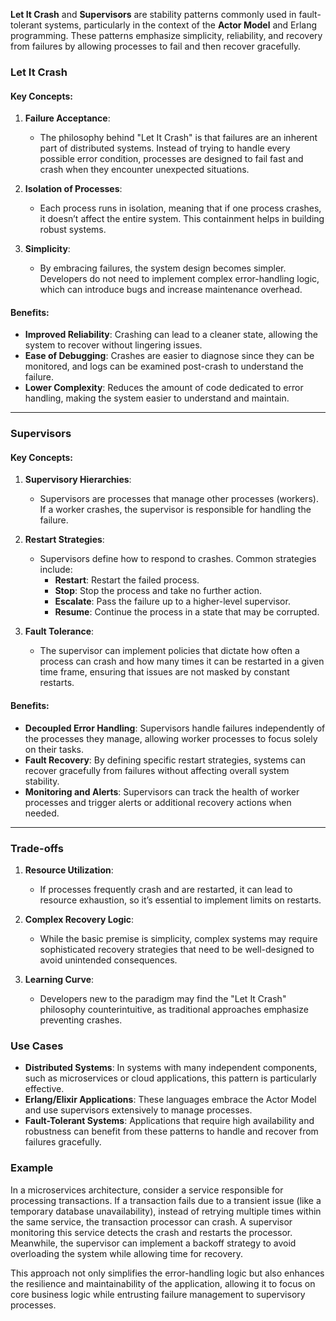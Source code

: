 **Let It Crash** and **Supervisors** are stability patterns commonly used in fault-tolerant systems, particularly in the context of the **Actor Model** and Erlang programming. These patterns emphasize simplicity, reliability, and recovery from failures by allowing processes to fail and then recover gracefully.

### Let It Crash

#### Key Concepts:
1. **Failure Acceptance**:
   - The philosophy behind "Let It Crash" is that failures are an inherent part of distributed systems. Instead of trying to handle every possible error condition, processes are designed to fail fast and crash when they encounter unexpected situations.

2. **Isolation of Processes**:
   - Each process runs in isolation, meaning that if one process crashes, it doesn’t affect the entire system. This containment helps in building robust systems.

3. **Simplicity**:
   - By embracing failures, the system design becomes simpler. Developers do not need to implement complex error-handling logic, which can introduce bugs and increase maintenance overhead.

#### Benefits:
- **Improved Reliability**: Crashing can lead to a cleaner state, allowing the system to recover without lingering issues.
- **Ease of Debugging**: Crashes are easier to diagnose since they can be monitored, and logs can be examined post-crash to understand the failure.
- **Lower Complexity**: Reduces the amount of code dedicated to error handling, making the system easier to understand and maintain.

---

### Supervisors

#### Key Concepts:
1. **Supervisory Hierarchies**:
   - Supervisors are processes that manage other processes (workers). If a worker crashes, the supervisor is responsible for handling the failure. 

2. **Restart Strategies**:
   - Supervisors define how to respond to crashes. Common strategies include:
     - **Restart**: Restart the failed process.
     - **Stop**: Stop the process and take no further action.
     - **Escalate**: Pass the failure up to a higher-level supervisor.
     - **Resume**: Continue the process in a state that may be corrupted.

3. **Fault Tolerance**:
   - The supervisor can implement policies that dictate how often a process can crash and how many times it can be restarted in a given time frame, ensuring that issues are not masked by constant restarts.

#### Benefits:
- **Decoupled Error Handling**: Supervisors handle failures independently of the processes they manage, allowing worker processes to focus solely on their tasks.
- **Fault Recovery**: By defining specific restart strategies, systems can recover gracefully from failures without affecting overall system stability.
- **Monitoring and Alerts**: Supervisors can track the health of worker processes and trigger alerts or additional recovery actions when needed.

---

### Trade-offs

1. **Resource Utilization**:
   - If processes frequently crash and are restarted, it can lead to resource exhaustion, so it’s essential to implement limits on restarts.

2. **Complex Recovery Logic**:
   - While the basic premise is simplicity, complex systems may require sophisticated recovery strategies that need to be well-designed to avoid unintended consequences.

3. **Learning Curve**:
   - Developers new to the paradigm may find the "Let It Crash" philosophy counterintuitive, as traditional approaches emphasize preventing crashes.

### Use Cases

- **Distributed Systems**: In systems with many independent components, such as microservices or cloud applications, this pattern is particularly effective.
- **Erlang/Elixir Applications**: These languages embrace the Actor Model and use supervisors extensively to manage processes.
- **Fault-Tolerant Systems**: Applications that require high availability and robustness can benefit from these patterns to handle and recover from failures gracefully.

### Example

In a microservices architecture, consider a service responsible for processing transactions. If a transaction fails due to a transient issue (like a temporary database unavailability), instead of retrying multiple times within the same service, the transaction processor can crash. A supervisor monitoring this service detects the crash and restarts the processor. Meanwhile, the supervisor can implement a backoff strategy to avoid overloading the system while allowing time for recovery.

This approach not only simplifies the error-handling logic but also enhances the resilience and maintainability of the application, allowing it to focus on core business logic while entrusting failure management to supervisory processes.
